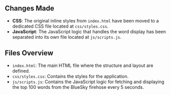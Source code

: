 
## Changes Made
- **CSS**: The original inline styles from `index.html` have been moved to a dedicated CSS file located at `css/styles.css`.
- **JavaScript**: The JavaScript logic that handles the word display has been separated into its own file located at `js/scripts.js`.

## Files Overview
- `index.html`: The main HTML file where the structure and layout are defined.
- `css/styles.css`: Contains the styles for the application.
- `js/scripts.js`: Contains the JavaScript logic for fetching and displaying the top 100 words from the BlueSky firehose every 5 seconds.



